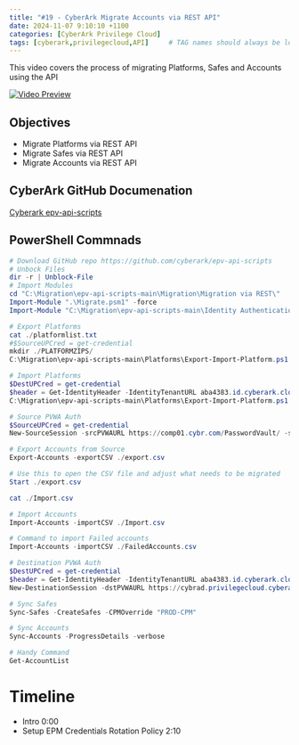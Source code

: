 ```yaml
---
title: "#19 - CyberArk Migrate Accounts via REST API"
date: 2024-11-07 9:10:10 +1100
categories: [CyberArk Privilege Cloud]
tags: [cyberark,privilegecloud,API]     # TAG names should always be lowercase
---
```


This video covers the process of migrating Platforms, Safes and Accounts using the API

[![Video Preview](https://i.ytimg.com/vi/V-Wh519vYFw/maxresdefault.jpg)](https://www.youtube.com/watch?v=V-Wh519vYFw)

## Objectives
- Migrate Platforms via REST API
- Migrate Safes via REST API
- Migrate Accounts via REST API

## CyberArk GitHub Documenation

[Cyberark epv-api-scripts](https://github.com/cyberark/epv-api-scripts/tree/main/Migration/Migration%20via%20REST)


## PowerShell Commnads

```powershell
# Download GitHub repo https://github.com/cyberark/epv-api-scripts
# Unbock Files
dir -r | Unblock-File
# Import Modules
cd "C:\Migration\epv-api-scripts-main\Migration\Migration via REST\"
Import-Module ".\Migrate.psm1" -force
Import-Module "C:\Migration\epv-api-scripts-main\Identity Authentication\IdentityAuth.psm1"

# Export Platforms 
cat ./platformlist.txt
#$SourceUPCred = get-credential
mkdir ./PLATFORMZIPS/
C:\Migration\epv-api-scripts-main\Platforms\Export-Import-Platform.ps1 -PVWAURL https://comp01.cybr.com/PasswordVault/ -ExportFile -ListFile ./platformlist.txt -PlatformZipPath ./PLATFORMZIPS/

# Import Platforms
$DestUPCred = get-credential
$header = Get-IdentityHeader -IdentityTenantURL aba4383.id.cyberark.cloud -UPCreds $DestUPCred
C:\Migration\epv-api-scripts-main\Platforms\Export-Import-Platform.ps1 -ImportFile -PVWAURL https://cybrad.privilegecloud.cyberark.cloud/PasswordVault -ListFile ./PLATFORMZIPS/_Exported.txt -LogonToken $header

# Source PVWA Auth
$SourceUPCred = get-credential
New-SourceSession -srcPVWAURL https://comp01.cybr.com/PasswordVault/ -srcAuthType LDAP -srcPVWACredentials $SourceUPCred

# Export Accounts from Source
Export-Accounts -exportCSV ./export.csv

# Use this to open the CSV file and adjust what needs to be migrated
Start ./export.csv

cat ./Import.csv

# Import Accounts
Import-Accounts -importCSV ./Import.csv

# Command to import Failed accounts
Import-Accounts -importCSV ./FailedAccounts.csv

# Destination PVWA Auth
$DestUPCred = get-credential
$header = Get-IdentityHeader -IdentityTenantURL aba4383.id.cyberark.cloud -UPCreds $DestUPCred
New-DestinationSession -dstPVWAURL https://cybrad.privilegecloud.cyberark.cloud/PasswordVault -dstLogonToken $header

# Sync Safes
Sync-Safes -CreateSafes -CPMOverride "PROD-CPM"

# Sync Accounts
Sync-Accounts -ProgressDetails -verbose

# Handy Command
Get-AccountList
```

# Timeline
- Intro 0:00
- Setup EPM Credentials Rotation Policy 2:10
